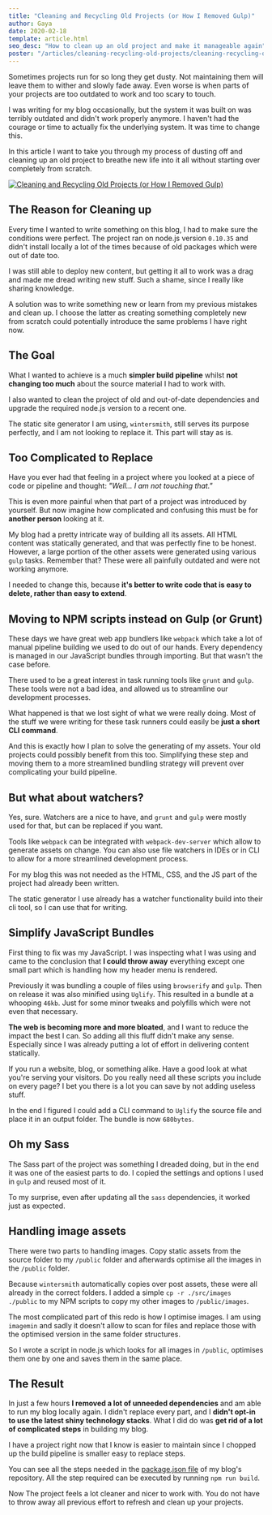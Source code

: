 ```yaml
---
title: "Cleaning and Recycling Old Projects (or How I Removed Gulp)"
author: Gaya
date: 2020-02-18
template: article.html
seo_desc: "How to clean up an old project and make it manageable again"
poster: "/articles/cleaning-recycling-old-projects/cleaning-recycling-old-projects-poster.jpg"
---
```


Sometimes projects run for so long they get dusty. Not maintaining them will leave them to wither and slowly fade away. Even worse is when parts of your projects are too outdated to work and too scary to touch.

I was writing for my blog occasionally, but the system it was built on was terribly outdated and didn't work properly anymore. I haven't had the courage or time to actually fix the underlying system. It was time to change this.

In this article I want to take you through my process of dusting off and cleaning up an old project to breathe new life into it all without starting over completely from scratch.

[![Cleaning and Recycling Old Projects (or How I Removed Gulp)](/articles/cleaning-recycling-old-projects/cleaning-recycling-old-projects-poster.jpg "Cleaning and Recycling Old Projects (or How I Removed Gulp)")](/articles/cleaning-recycling-old-projects)

<span class="more"></span>

## The Reason for Cleaning up

Every time I wanted to write something on this blog, I had to make sure the conditions were perfect. The project ran on node.js version `0.10.35` and didn't install locally a lot of the times because of old packages which were out of date too.

I was still able to deploy new content, but getting it all to work was a drag and made me dread writing new stuff. Such a shame, since I really like sharing knowledge.

A solution was to write something new or learn from my previous mistakes and clean up. I choose the latter as creating something completely new from scratch could potentially introduce the same problems I have right now.

## The Goal

What I wanted to achieve is a much **simpler build pipeline** whilst **not changing too much** about the source material I had to work with.

I also wanted to clean the project of old and out-of-date dependencies and upgrade the required node.js version to a recent one.

The static site generator I am using, `wintersmith`, still serves its purpose perfectly, and I am not looking to replace it. This part will stay as is.

## Too Complicated to Replace

Have you ever had that feeling in a project where you looked at a piece of code or pipeline and thought: _"Well... I am not touching that."_

This is even more painful when that part of a project was introduced by yourself. But now imagine how complicated and confusing this must be for **another person** looking at it.

My blog had a pretty intricate way of building all its assets. All HTML content was statically generated, and that was perfectly fine to be honest. However, a large portion of the other assets were generated using various `gulp` tasks. Remember that? These were all painfully outdated and were not working anymore.

I needed to change this, because **it's better to write code that is easy to delete, rather than easy to extend**.

## Moving to NPM scripts instead on Gulp (or Grunt)

These days we have great web app bundlers like `webpack` which take a lot of manual pipeline building we used to do out of our hands. Every dependency is managed in our JavaScript bundles through importing. But that wasn't the case before.

There used to be a great interest in task running tools like `grunt` and `gulp`. These tools were not a bad idea, and allowed us to streamline our development processes.

What happened is that we lost sight of what we were really doing. Most of the stuff we were writing for these task runners could easily be **just a short CLI command**.

And this is exactly how I plan to solve the generating of my assets. Your old projects could possibly benefit from this too. Simplifying these step and moving them to a more streamlined bundling strategy will prevent over complicating your build pipeline.

## But what about watchers?

Yes, sure. Watchers are a nice to have, and `grunt` and `gulp` were mostly used for that, but can be replaced if you want.

Tools like `webpack` can be integrated with `webpack-dev-server` which allow to generate assets on change. You can also use file watchers in IDEs or in CLI to allow for a more streamlined development process.

For my blog this was not needed as the HTML, CSS, and the JS part of the project had already been written.

The static generator I use already has a watcher functionality build into their cli tool, so I can use that for writing.  

## Simplify JavaScript Bundles

First thing to fix was my JavaScript. I was inspecting what I was using and came to the conclusion that **I could throw away** everything except one small part which is handling how my header menu is rendered.

Previously it was bundling a couple of files using `browserify` and `gulp`. Then on release it was also minified using `Uglify`. This resulted in a bundle at a whooping `46kb`. Just for some minor tweaks and polyfills which were not even that necessary.

**The web is becoming more and more bloated**, and I want to reduce the impact the best I can. So adding all this fluff didn't make any sense. Especially since I was already putting a lot of effort in delivering content statically. 

If you run a website, blog, or something alike. Have a good look at what you're serving your visitors. Do you really need all these scripts you include on every page? I bet you there is a lot you can save by not adding useless stuff.

In the end I figured I could add a CLI command to `Uglify` the source file and place it in an output folder. The bundle is now `680bytes`.

## Oh my Sass

The Sass part of the project was something I dreaded doing, but in the end it was one of the easiest parts to do. I copied the settings and options I used in `gulp` and reused most of it.

To my surprise, even after updating all the `sass` dependencies, it worked just as expected.

## Handling image assets

There were two parts to handling images. Copy static assets from the source folder to my `/public` folder and afterwards optimise all the images in the `/public` folder. 

Because `wintersmith` automatically copies over post assets, these were all already in the correct folders. I added a simple `cp -r ./src/images ./public` to my NPM scripts to copy my other images to `/public/images`.

The most complicated part of this redo is how I optimise images. I am using `imagemin` and sadly it doesn't allow to scan for files and replace those with the optimised version in the same folder structures.

So I wrote a script in node.js which looks for all images in `/public`, optimises them one by one and saves them in the same place.

## The Result

In just a few hours **I removed a lot of unneeded dependencies** and am able to run my blog locally again. I didn't replace every part, and I **didn't opt-in to use the latest shiny technology stacks**. What I did do was **get rid of a lot of complicated steps** in building my blog.

I have a project right now that I know is easier to maintain since I chopped up the build pipeline is smaller easy to replace steps.

You can see all the steps needed in the [package.json file](https://github.com/Gaya/gaya.pizza/blob/main/package.json) of my blog's repository. All the step required can be executed by running `npm run build`.

Now The project feels a lot cleaner and nicer to work with. You do not have to throw away all previous effort to refresh and clean up your projects.
